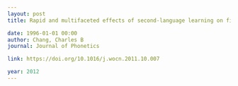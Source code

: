 ```yaml
---
layout: post
title: Rapid and multifaceted effects of second-language learning on first-language speech production

date: 1996-01-01 00:00
author: Chang, Charles B
journal: Journal of Phonetics

link: https://doi.org/10.1016/j.wocn.2011.10.007

year: 2012
---
```



